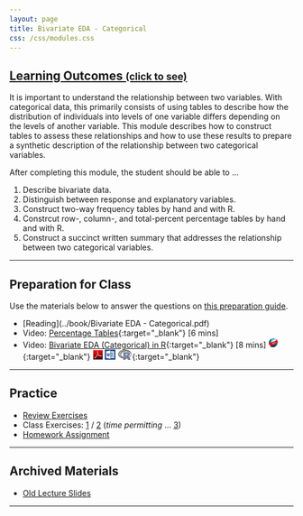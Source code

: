 ```yaml
---
layout: page
title: Bivariate EDA - Categorical
css: /css/modules.css
---
```


<div class="panel-group-ILOs">
  <div class="panel panel-default">
    <div class="panel-heading">
      <h2 class="panel-title">
        <a data-toggle="collapse" href="#ILOs">Learning Outcomes <small>(click to see)</small></a>
      </h2>
    </div>
    <div id="ILOs" class="panel-collapse collapse">
      <div class="panel-body">
It is important to understand the relationship between two variables.  With categorical data, this primarily consists of using tables to describe how the distribution of individuals into levels of one variable differs depending on the levels of another variable.  This module describes how to construct tables to assess these relationships and how to use these results to prepare a synthetic description of the relationship between two categorical variables.

<p>After completing this module, the student should be able to ...</p>

<ol>
  <li>Describe bivariate data.</li>
  <li>Distinguish between response and explanatory variables.</li>
  <li>Construct two-way frequency tables by hand and with R.</li>
  <li>Constrcut row-, column-, and total-percent percentage tables by hand and with R.</li>
  <li>Construct a succinct written summary that addresses the relationship between two categorical variables.</li>
</ol>
      </div>
    </div>
  </div>
</div>

----

## Preparation for Class

Use the materials below to answer the questions on [this preparation guide](BEDACat_Prep).

* [Reading](../book/Bivariate EDA - Categorical.pdf)
* Video: [Percentage Tables](https://www.youtube.com/v/k8xFH6fCIWs?version=3&autoplay=1){:target="_blank"} [6 mins]
* Video: [Bivariate EDA (Categorical) in R](https://vimeo.com/user45324800/biveda-cat){:target="_blank"} [8 mins] [![Web](../img/web.png)](BEDACat_RHO.html){:target="_blank"}  [![PDF](../img/pdf.png)](BEDACat_RHO.pdf) [![MSWord](../img/word.png)](BEDACat_RHO.docx)  [![R](../img/Rlogo.png)](BEDACat_RHO.R){:target="_blank"}

----

## Practice

* [Review Exercises](BEDACat_RevEx.html)
* Class Exercises: [1](BEDACat_CE1.html) / [2](BEDACat_CE2.html) (*time permitting* ... [3](BEDACat_CE3.html))
* [Homework Assignment](BEDACat_HW)

----

## Archived Materials

* [Old Lecture Slides](BEDACat_PPT_old.pptx)

----
